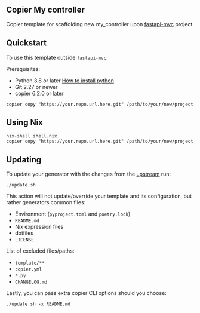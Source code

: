 ## Copier My controller

Copier template for scaffolding new my_controller upon [fastapi-mvc](https://github.com/fastapi-mvc/fastapi-mvc) project.

## Quickstart

To use this template outside `fastapi-mvc`:

Prerequisites:

* Python 3.8 or later [How to install python](https://docs.python-guide.org/starting/installation)
* Git 2.27 or newer
* copier 6.2.0 or later

```shell
copier copy "https://your.repo.url.here.git" /path/to/your/new/project
```

## Using Nix

```shell
nix-shell shell.nix
copier copy "https://your.repo.url.here.git" /path/to/your/new/project
```

## Updating

To update your generator with the changes from the [upstream](https://github.com/fastapi-mvc/copier-generator) run:

```shell
./update.sh
```

This action will not update/override your template and its configuration, but rather generators common files:

* Environment (`pyproject.toml` and `poetry.lock`)
* `README.md`
* Nix expression files
* dotfiles
* `LICENSE`

List of excluded files/paths:

* `template/**`
* `copier.yml`
* `*.py`
* `CHANGELOG.md`

Lastly, you can pass extra copier CLI options should you choose:

```shell
./update.sh -x README.md
```
